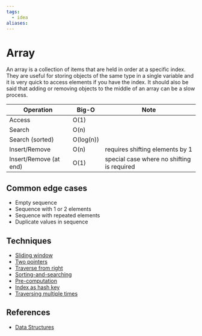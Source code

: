 ```yaml
---
tags:
  - idea
aliases:
---
```


# Array

An array is a collection of items that are held in order at a specific index. They are useful for storing objects of the same type in a single variable and it is very quick to access elements if you have the index. It should also be said that adding or removing objects to the middle of an array can be a slow process.

| Operation              | Big-O     | Note                                       |
| ---------------------- | --------- | ------------------------------------------ |
| Access                 | O(1)      |                                            |
| Search                 | O(n)      |                                            |
| Search (sorted)        | O(log(n)) |                                            |
| Insert/Remove          | O(n)      | requires shifting elements by 1            |
| Insert/Remove (at end) | O(1)      | special case where no shifting is required |

## Common edge cases

- Empty sequence
- Sequence with 1 or 2 elements
- Sequence with repeated elements
- Duplicate values in sequence

## Techniques

- [Sliding window](Sliding-window.md)
- [Two pointers](Two-pointers.md)
- [Traverse from right](Traverse-from-right.md)
- [Sorting-and-searching](Sorting-and-searching.md)
- [Pre-computation](Pre-computation.md)
- [Index as hash key](Index-as-hash-key.md)
- [Traversing multiple times](Traversing-multiple-times)

## References

- [Data Structures](Data-Structures.md)
